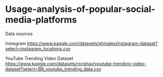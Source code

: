 # Usage-analysis-of-popular-social-media-platforms


Data sources

Instagram
https://www.kaggle.com/datasets/shmalex/instagram-dataset?select=instagram_locations.csv

YouTube Trending Video Dataset
https://www.kaggle.com/datasets/rsrishav/youtube-trending-video-dataset?select=BR_youtube_trending_data.csv
